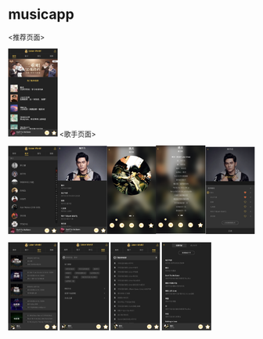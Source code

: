 # musicapp
<推荐页面>

<img src="https://raw.githubusercontent.com/gjyyy/demoMusicAPP/8f090eaf7766c2f0e882b25776d0377b0af73e61/Image/%E5%B1%8F%E5%B9%95%E5%BF%AB%E7%85%A7%202019-08-03%20%E4%B8%8B%E5%8D%881.33.36.png" width=20% height=20%>
<歌手页面>

<img src="https://github.com/gjyyy/demoMusicAPP/blob/master/Image/%E5%B1%8F%E5%B9%95%E5%BF%AB%E7%85%A7%202019-08-03%20%E4%B8%8B%E5%8D%881.33.47.png" width=20% height=20%><img src="https://github.com/gjyyy/demoMusicAPP/blob/master/Image/%E5%B1%8F%E5%B9%95%E5%BF%AB%E7%85%A7%202019-08-03%20%E4%B8%8B%E5%8D%881.33.52.png" width=20% height=20%><img src="https://github.com/gjyyy/demoMusicAPP/blob/master/Image/%E5%B1%8F%E5%B9%95%E5%BF%AB%E7%85%A7%202019-08-03%20%E4%B8%8B%E5%8D%881.33.56.png" width=20% height=20%><img src="https://github.com/gjyyy/demoMusicAPP/blob/master/Image/%E5%B1%8F%E5%B9%95%E5%BF%AB%E7%85%A7%202019-08-03%20%E4%B8%8B%E5%8D%881.33.59.png" width=20% height=20%><img src="https://github.com/gjyyy/demoMusicAPP/blob/master/Image/%E5%B1%8F%E5%B9%95%E5%BF%AB%E7%85%A7%202019-08-03%20%E4%B8%8B%E5%8D%881.34.12.png" width=20% height=20%>

<img src="https://github.com/gjyyy/demoMusicAPP/blob/master/Image/%E5%B1%8F%E5%B9%95%E5%BF%AB%E7%85%A7%202019-08-03%20%E4%B8%8B%E5%8D%881.34.19.png" width=20% height=20%>

<img src="https://github.com/gjyyy/demoMusicAPP/blob/master/Image/%E5%B1%8F%E5%B9%95%E5%BF%AB%E7%85%A7%202019-08-03%20%E4%B8%8B%E5%8D%881.34.32.png" width=20% height=20%>

<img src="https://github.com/gjyyy/demoMusicAPP/blob/master/Image/%E5%B1%8F%E5%B9%95%E5%BF%AB%E7%85%A7%202019-08-03%20%E4%B8%8B%E5%8D%881.34.36.png" width=20% height=20%>

<img src="https://github.com/gjyyy/demoMusicAPP/blob/master/Image/%E5%B1%8F%E5%B9%95%E5%BF%AB%E7%85%A7%202019-08-03%20%E4%B8%8B%E5%8D%881.34.43.png" width=20% height=20%>

